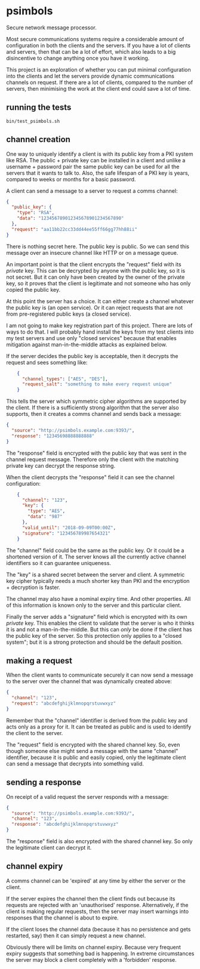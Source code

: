 # psimbols

Secure network message processor.

Most secure communications systems require a considerable amount of
configuration in both the clients and the servers. If you have a lot
of clients and servers, then that can be a lot of effort, which
also leads to a big disincentive to change anything once you have it
working.

This project is an exploration of whether you can put minimal configuration
into the clients and let the servers provide dynamic communications channels
on request. If there are a lot of clients, compared to the number of servers,
then minimising the work at the client end could save a lot of time.

## running the tests

```
bin/test_psimbols.sh
```

## channel creation

One way to uniquely identify a client is with its public key from a PKI
system like RSA. The public + private key can be installed in a client
and unlike a username + password pair the same public key can be used for
all the servers that it wants to talk to. Also, the safe lifespan of a PKI
key is years, compared to weeks or months for a basic password.

A client can send a message to a server to request a comms channel:
```json
{
  "public_key": {
    "type": "RSA",
    "data": "123456789012345678901234567890"
  },
  "request": "aa11bb22cc33dd44ee55ff66gg77hh88ii"
}
```

There is nothing secret here. The public key is public. So we can send
this message over an insecure channel like HTTP or on a message queue.

An important point is that the client encrypts the "request" field
with its *private* key. This can be decrypted by anyone with the public key,
so it is not secret. But it can only have been created by the owner of the
private key, so it proves that the client is legitimate and not someone who
has only copied the public key.

At this point the server has a choice. It can either create a channel
whatever the public key is (an open service). Or it can reject requests
that are not from pre-registered public keys (a closed service).

I am not going to make key registration part of this project. There are
lots of ways to do that. I will probably hand install the keys from my
test clients into my test servers and use only "closed services" because
that enables mitigation against man-in-the-middle attacks as explained below.

If the server decides the public key is acceptable, then it decrypts the
request and sees something like:
```json
    {
      "channel_types": ["AES", "DES"],
      "request_salt": "something to make every request unique"
    }
```

This tells the server which symmetric cipher algorithms are supported by
the client. If there is a sufficiently strong algorithm that the server
also supports, then it creates a comms channel and sends back a message:
```json
{
  "source": "http://psimbols.example.com:9393/",
  "response": "12345698888888888"
}
```

The "response" field is encrypted with the public key that was sent in
the channel request message. Therefore only the client with the matching
private key can decrypt the response string.

When the client decrypts the "response" field it can see the channel
configuration:
```json
    {
      "channel": "123",
      "key": {
        "type": "AES",
        "data": "987"
      },
      "valid_until": "2018-09-09T00:00Z",
      "signature": "123456789987654321"
    }
```

The "channel" field could be the same as the public key. Or it could be
a shortened version of it. The server knows all the currently active
channel identifiers so it can guarantee uniqueness.

The "key" is a shared secret between the server and client. A symmetric key
cipher typically needs a much shorter key than PKI and the encryption +
decryption is faster.

The channel may also have a nominal expiry time. And other properties. All
of this information is known only to the server and this particular client.

Finally the server adds a "signature" field which is encrypted with its
own *private* key. This enables the client to validate that the server is
who it thinks it is and not a man-in-the-middle. But this can *only* be
done if the client has the public key of the server. So this protection
only applies to a "closed system"; but it is a strong protection and should
be the default position.

## making a request

When the client wants to communicate securely it can now send a message
to the server over the channel that was dynamically created above:
```json
{
  "channel": "123",
  "request": "abcdefghijklmnopqrstuvwxyz"
}
```

Remember that the "channel" identifier is derived from the public key and
acts only as a proxy for it. It can be treated as public and is used to
identify the client to the server.

The "request" field is encrypted with the shared channel key. So, even
though someone else might send a message with the same "channel" identifier,
because it is public and easily copied, only the legitimate client can
send a message that decrypts into something valid.

## sending a response

On receipt of a valid request the server responds with a message:
```json
{
  "source": "http://psimbols.example.com:9393/",
  "channel": "123",
  "response": "abcdefghijklmnopqrstuvwxyz"
}
```

The "response" field is also encrypted with the shared channel key. So only
the legitimate client can decrypt it.

## channel expiry

A comms channel can be 'expired' at any time by either the server or the
client.

If the server expires the channel then the client finds out because its
requests are rejected with an 'unauthorised' response. Alternatively, if
the client is making regular requests, then the server may insert warnings
into responses that the channel is about to expire. 

If the client loses the channel data (because it has no persistence and
gets restarted, say) then it can simply request a new channel.

Obviously there will be limits on channel expiry. Because very frequent
expiry suggests that something bad is happening. In extreme circumstances
the server may block a client completely with a 'forbidden' response.
